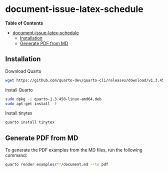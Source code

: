 # document-issue-latex-schedule

**Table of Contents**

- [document-issue-latex-schedule](#document-issue-latex-schedule)
  - [Installation](#installation)
  - [Generate PDF from MD](#generate-pdf-from-md)

## Installation

Download Quarto
```bash
wget https://github.com/quarto-dev/quarto-cli/releases/download/v1.3.450/quarto-1.3.450-linux-amd64.deb
```

Install Quarto
```bash
sudo dpkg -i quarto-1.3.450-linux-amd64.deb 
sudo apt-get install -f 
```

Install tinytex
```bash
quarto install tinytex
```

## Generate PDF from MD

To generate the PDF examples from the MD files, run the following command:
```bash
quarto render examples/**/document.md --to pdf
```

